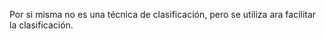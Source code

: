 Por si misma no es una técnica de clasificación, pero se utiliza ara facilitar la clasificación.
<div> 

</div>